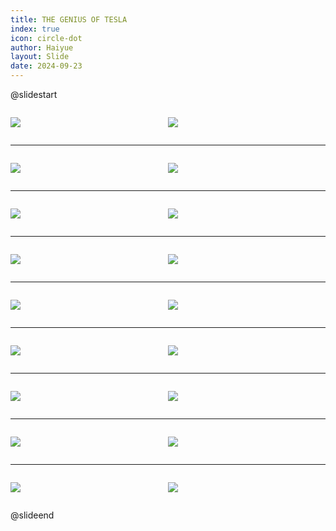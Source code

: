 ```yaml
---
title: THE GENIUS OF TESLA
index: true
icon: circle-dot
author: Haiyue
layout: Slide
date: 2024-09-23
---
```

 
@slidestart

<div style="display:flex">
<div style="flex:1">

![](/reading/english/Level-X/THE%20GENIUS%20OF%20TESLA/001.webp)
</div>
<div style="flex:1">

![](/reading/english/Level-X/THE%20GENIUS%20OF%20TESLA/002.webp)
</div>
</div>

---

<div style="display:flex">
<div style="flex:1">

![](/reading/english/Level-X/THE%20GENIUS%20OF%20TESLA/003.webp)
</div>
<div style="flex:1">

![](/reading/english/Level-X/THE%20GENIUS%20OF%20TESLA/004.webp)
</div>
</div>

---

<div style="display:flex">
<div style="flex:1">

![](/reading/english/Level-X/THE%20GENIUS%20OF%20TESLA/005.webp)
</div>
<div style="flex:1">

![](/reading/english/Level-X/THE%20GENIUS%20OF%20TESLA/006.webp)
</div>
</div>

---

<div style="display:flex">
<div style="flex:1">

![](/reading/english/Level-X/THE%20GENIUS%20OF%20TESLA/007.webp)
</div>
<div style="flex:1">

![](/reading/english/Level-X/THE%20GENIUS%20OF%20TESLA/008.webp)
</div>
</div>

---

<div style="display:flex">
<div style="flex:1">

![](/reading/english/Level-X/THE%20GENIUS%20OF%20TESLA/009.webp)
</div>
<div style="flex:1">

![](/reading/english/Level-X/THE%20GENIUS%20OF%20TESLA/010.webp)
</div>
</div>

---

<div style="display:flex">
<div style="flex:1">

![](/reading/english/Level-X/THE%20GENIUS%20OF%20TESLA/011.webp)
</div>
<div style="flex:1">

![](/reading/english/Level-X/THE%20GENIUS%20OF%20TESLA/012.webp)
</div>
</div>

---

<div style="display:flex">
<div style="flex:1">

![](/reading/english/Level-X/THE%20GENIUS%20OF%20TESLA/013.webp)
</div>
<div style="flex:1">

![](/reading/english/Level-X/THE%20GENIUS%20OF%20TESLA/014.webp)
</div>
</div>

---

<div style="display:flex">
<div style="flex:1">

![](/reading/english/Level-X/THE%20GENIUS%20OF%20TESLA/015.webp)
</div>
<div style="flex:1">

![](/reading/english/Level-X/THE%20GENIUS%20OF%20TESLA/016.webp)
</div>
</div>

---

<div style="display:flex">
<div style="flex:1">

![](/reading/english/Level-X/THE%20GENIUS%20OF%20TESLA/017.webp)
</div>
<div style="flex:1">

![](/reading/english/Level-X/THE%20GENIUS%20OF%20TESLA/018.webp)
</div>
</div>

@slideend